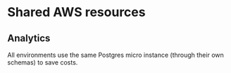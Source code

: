 # Shared AWS resources

## Analytics

All environments use the same Postgres micro instance (through their own schemas) to save costs.
